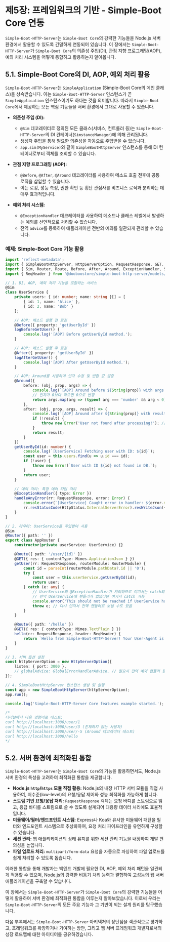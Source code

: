 # 제5장: 프레임워크의 기반 - Simple-Boot Core 연동

`Simple-Boot-HTTP-Server`는 `Simple-Boot Core`의 강력한 기능들을 Node.js 서버 환경에서 활용할 수 있도록 긴밀하게 연동되어 있습니다. 이 장에서는 `Simple-Boot-HTTP-Server`가 `Simple-Boot Core`의 의존성 주입(DI), 관점 지향 프로그래밍(AOP), 예외 처리 시스템을 어떻게 통합하고 활용하는지 알아봅니다.

## 5.1. Simple-Boot Core의 DI, AOP, 예외 처리 활용

`Simple-Boot-HTTP-Server`는 `SimpleApplication` (Simple-Boot Core의 메인 클래스)을 상속받습니다. 이는 `Simple-Boot-HTTP-Server` 인스턴스가 곧 `SimpleApplication` 인스턴스이기도 하다는 것을 의미합니다. 따라서 `Simple-Boot Core`에서 제공하는 모든 핵심 기능들을 서버 환경에서 그대로 사용할 수 있습니다.

-   **의존성 주입 (DI):**
    -   `@Sim` 데코레이터로 정의된 모든 클래스(서비스, 컨트롤러 등)는 `Simple-Boot-HTTP-Server`의 DI 컨테이너(`SimstanceManager`)에 의해 관리됩니다.
    -   생성자 주입을 통해 필요한 의존성을 자동으로 주입받을 수 있습니다.
    -   `app.sim(MyService)`와 같이 `SimpleBootHttpServer` 인스턴스를 통해 DI 컨테이너로부터 객체를 조회할 수 있습니다.

-   **관점 지향 프로그래밍 (AOP):**
    -   `@Before`, `@After`, `@Around` 데코레이터를 사용하여 메소드 호출 전후에 공통 로직을 삽입할 수 있습니다.
    -   이는 로깅, 성능 측정, 권한 확인 등 횡단 관심사를 비즈니스 로직과 분리하는 데 매우 효과적입니다.

-   **예외 처리 시스템:**
    -   `@ExceptionHandler` 데코레이터를 사용하여 메소드나 클래스 레벨에서 발생하는 예외를 선언적으로 처리할 수 있습니다.
    -   전역 `advice`를 등록하여 애플리케이션 전반의 예외를 일관되게 관리할 수 있습니다.

### 예제: Simple-Boot Core 기능 활용

```typescript
import 'reflect-metadata';
import { SimpleBootHttpServer, HttpServerOption, RequestResponse, GET, Mimes, HttpStatus } from '@dooboostore/simple-boot-http-server';
import { Sim, Router, Route, Before, After, Around, ExceptionHandler, SimOption } from '@dooboostore/simple-boot';
import { ReqHeader } from '@dooboostore/simple-boot-http-server/models/datas/ReqHeader';

// 1. DI, AOP, 예외 처리 기능을 포함하는 서비스
@Sim
class UserService {
    private users: { id: number; name: string }[] = [
        { id: 1, name: 'Alice' },
        { id: 2, name: 'Bob' }
    ];

    // AOP: 메소드 실행 전 로깅
    @Before({ property: 'getUserById' })
    logBeforeGetUser() {
        console.log('[AOP] Before getUserById method.');
    }

    // AOP: 메소드 실행 후 로깅
    @After({ property: 'getUserById' })
    logAfterGetUser() {
        console.log('[AOP] After getUserById method.');
    }

    // AOP: Around를 사용하여 인자 수정 및 반환 값 검증
    @Around({
        before: (obj, prop, args) => {
            console.log(`[AOP] Around before ${String(prop)} with args:`, args);
            // 인자가 0보다 작으면 0으로 변경
            return args.map(arg => (typeof arg === 'number' && arg < 0) ? 0 : arg);
        },
        after: (obj, prop, args, result) => {
            console.log(`[AOP] Around after ${String(prop)} with result:`, result);
            if (!result) {
                throw new Error('User not found after processing!'); // 강제 에러 발생
            }
            return result;
        }
    })
    getUserById(id: number) {
        console.log(`[UserService] Fetching user with ID: ${id}`);
        const user = this.users.find(u => u.id === id);
        if (!user) {
            throw new Error(`User with ID ${id} not found in DB.`);
        }
        return user;
    }

    // 예외 처리: 특정 에러 타입 처리
    @ExceptionHandler({ type: Error })
    handleAnyError(rr: RequestResponse, error: Error) {
        console.error(`[UserService] Caught error in handler: ${error.message}`);
        rr.resStatusCode(HttpStatus.InternalServerError).resWriteJson({ error: 'Server Error', message: error.message }).resEnd();
    }
}

// 2. 라우터: UserService를 주입받아 사용
@Sim
@Router({ path: '' })
export class AppRouter {
    constructor(private userService: UserService) {}

    @Route({ path: '/user/{id}' })
    @GET({ res: { contentType: Mimes.ApplicationJson } })
    getUser(rr: RequestResponse, routerModule: RouterModule) {
        const id = parseInt(routerModule.pathData?.id || '0');
        try {
            const user = this.userService.getUserById(id);
            return user;
        } catch (e: any) {
            // UserService의 @ExceptionHandler가 처리하므로 여기서는 catch되지 않음
            // 만약 UserService에 핸들러가 없었다면 여기서 catch 가능
            console.error('This should not be reached if UserService handles the error.', e.message);
            throw e; // 다시 던져서 전역 핸들러로 보낼 수도 있음
        }
    }

    @Route({ path: '/hello' })
    @GET({ res: { contentType: Mimes.TextPlain } })
    hello(rr: RequestResponse, header: ReqHeader) {
        return `Hello from Simple-Boot-HTTP-Server! Your User-Agent is: ${header['user-agent']}`;
    }
}

// 3. 서버 옵션 설정
const httpServerOption = new HttpServerOption({
    listen: { port: 3000 },
    // globalAdvice: GlobalErrorHandlerAdvice, // 필요시 전역 예외 핸들러 등록
});

// 4. SimpleBootHttpServer 인스턴스 생성 및 실행
const app = new SimpleBootHttpServer(httpServerOption);
app.run();

console.log('Simple-Boot-HTTP-Server Core features example started.');

/*
터미널에서 다음 명령어로 테스트:
curl http://localhost:3000/user/1
curl http://localhost:3000/user/3 (존재하지 않는 사용자)
curl http://localhost:3000/user/-5 (Around 데코레이터 테스트)
curl http://localhost:3000/hello
*/
```

## 5.2. 서버 환경에 최적화된 통합

`Simple-Boot-HTTP-Server`는 `Simple-Boot Core`의 기능을 활용하면서도, Node.js 서버 환경의 특성을 고려하여 최적화된 통합을 제공합니다.

-   **Node.js `http`/`https` 모듈 직접 활용:** Node.js의 내장 HTTP 서버 모듈을 직접 사용하여, 저수준(low-level)의 요청/응답 제어와 성능 최적화를 가능하게 합니다.
-   **스트림 기반 요청/응답 처리:** `RequestResponse` 객체는 요청 바디를 스트림으로 읽고, 응답 바디를 스트림으로 쓸 수 있도록 설계되어 대용량 데이터 처리에도 효율적입니다.
-   **미들웨어/필터/엔드포인트 시스템:** Express나 Koa와 유사한 미들웨어 패턴을 필터와 엔드포인트 시스템으로 추상화하여, 요청 처리 파이프라인을 유연하게 구성할 수 있습니다.
-   **세션 관리:** 웹 애플리케이션의 상태 유지를 위한 세션 관리 기능을 내장하여 개발 편의성을 높입니다.
-   **파일 업로드 처리:** `multipart/form-data` 요청을 자동으로 파싱하여 파일 업로드를 쉽게 처리할 수 있도록 돕습니다.

이러한 통합을 통해 개발자는 백엔드 개발에 필요한 DI, AOP, 예외 처리 패턴을 일관되게 적용할 수 있으며, Node.js의 강력한 비동기 처리 능력과 결합하여 고성능의 웹 서버 애플리케이션을 구축할 수 있습니다.

이 장에서는 `Simple-Boot-HTTP-Server`가 `Simple-Boot Core`의 강력한 기능들을 어떻게 활용하여 서버 환경에 최적화된 통합을 이루는지 알아보았습니다. 이로써 우리는 `Simple-Boot-HTTP-Server`의 모든 주요 기능과 그 기반이 되는 설계 원리를 탐구했습니다.

다음 부록에서는 `Simple-Boot-HTTP-Server` 아키텍처의 장단점을 객관적으로 평가하고, 프레임워크를 확장하거나 기여하는 방안, 그리고 웹 서버 프레임워크 개발자로서의 성장 로드맵에 대한 아이디어를 공유하겠습니다.
